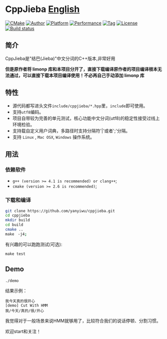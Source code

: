 # CppJieba [English](README_EN.md)

[![CMake](https://github.com/yanyiwu/cppjieba/actions/workflows/cmake.yml/badge.svg)](https://github.com/yanyiwu/cppjieba/actions/workflows/cmake.yml)
[![Author](https://img.shields.io/badge/author-@yanyiwu-blue.svg?style=flat)](http://yanyiwu.com/) 
[![Platform](https://img.shields.io/badge/platform-Linux,%20OS%20X,%20Windows-green.svg?style=flat)](https://github.com/yanyiwu/cppjieba)
[![Performance](https://img.shields.io/badge/performance-excellent-brightgreen.svg?style=flat)](http://yanyiwu.com/work/2015/06/14/jieba-series-performance-test.html) 
[![Tag](https://img.shields.io/github/v/tag/yanyiwu/cppjieba.svg)](https://github.com/yanyiwu/cppjieba/releases)
[![License](https://img.shields.io/badge/license-MIT-yellow.svg?style=flat)](http://yanyiwu.mit-license.org)
[![Build status](https://ci.appveyor.com/api/projects/status/wl30fjnm2rhft6ta/branch/master?svg=true)](https://ci.appveyor.com/project/yanyiwu/cppjieba/branch/master)

## 简介

CppJieba是"结巴(Jieba)"中文分词的C++版本,非常好用

<b>但是原作者将 limonp 库和本项目分开了，直接下载编译原作者的项目编译根本无法通过，可以直接下载本项目编译使用！不必再自己手动添加 limonp 库</b>

## 特性

+ 源代码都写进头文件`include/cppjieba/*.hpp`里，`include`即可使用。
+ 支持`utf8`编码。
+ 项目自带较为完善的单元测试，核心功能中文分词(utf8)的稳定性接受过线上环境检验。
+ 支持载自定义用户词典，多路径时支持分隔符'|'或者';'分隔。
+ 支持 `Linux` , `Mac OSX`, `Windows` 操作系统。

## 用法

### 依赖软件

* `g++ (version >= 4.1 is recommended) or clang++`;
* `cmake (version >= 2.6 is recommended)`;

### 下载和编译

```sh
git clone https://github.com/yanyiwu/cppjieba.git
cd cppjieba
mkdir build
cd build
cmake ..
make　-j4;
```

有兴趣的可以跑跑测试(可选):

```
make test
```

## Demo

```
./demo
```

结果示例：

```
我今天真的很开心
[demo] Cut With HMM
我/今天/真的/很/开心
```

  
  我觉得对于一般场景来说HMM就够用了，比较符合我们的说话停顿、分割习惯。　　
  
  欢迎start和关注！
